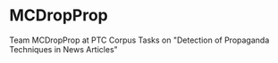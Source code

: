 # MCDropProp
Team MCDropProp at PTC Corpus Tasks on "Detection of Propaganda Techniques in News Articles"
